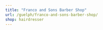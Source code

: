 ```yaml
---
title: "Franco and Sons Barber Shop"
url: /guelph/franco-and-sons-barber-shop/
shop: hairdresser
---
```

